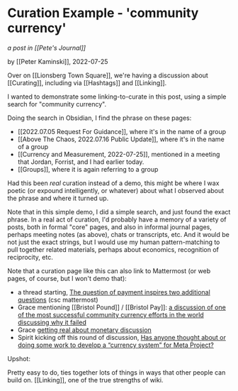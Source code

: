 # Curation Example - 'community currency'

_a post in [[Pete's Journal]]_

by [[Peter Kaminski]], 2022-07-25

Over on [[Lionsberg Town Square]], we're having a discussion about [[Curating]], including via [[Hashtags]] and [[Linking]].

I wanted to demonstrate some linking-to-curate in this post, using a simple search for "community currency".

Doing the search in Obsidian, I find the phrase on these pages:

- [[2022.07.05 Request For Guidance]], where it's in the name of a group
- [[Above The Chaos,  2022.07.16 Public Update]], where it's in the name of a group
- [[Currency and Measurement, 2022-07-25]], mentioned in a meeting that Jordan, Forrist, and I had earlier today.
- [[Groups]], where it is again referring to a group

Had this been _real_ curation instead of a demo, this might be where I wax poetic (or expound intelligently, or whatever) about what I observed about the phrase and where it turned up.

Note that in this simple demo, I did a simple search, and just found the exact phrase.  In a real act of curation, I'd probably have a memory of a variety of posts, both in formal "core" pages, and also in informal journal pages, perhaps meeting notes (as above), chats or transcripts, etc.  And it would be not just the exact strings, but I would use my human pattern-matching to pull together related materials, perhaps about economics, recognition of reciprocity, etc.

Note that a curation page like this can also link to Mattermost (or web pages, of course, but I won't demo that):

- a thread starting, [The question of payment inspires two additional questions](https://chat.collectivesensecommons.org/agora/pl/3ji4e6wy63ngdykuetk7ssm4ir) (csc mattermost)
- Grace mentioning [[Bristol Pound]] / [[Bristol Pay]]: [a discussion of one of the most successful community currency efforts in the world discussing why it failed](https://chat.collectivesensecommons.org/agora/pl/hxq1mrggrfyummuqjrauzdpzho)
- Grace [getting real about monetary discussion](https://chat.collectivesensecommons.org/agora/pl/4c3p83uigtymxmymh174c3uiur)
- Spirit kicking off this round of discussion, [Has anyone thought about or doing some work to develop a “currency system” for Meta Project?](https://chat.collectivesensecommons.org/agora/pl/pb9px79ofpdzdk198cyc8wj4sa)

Upshot:

Pretty easy to do, ties together lots of things in ways that other people can build on.  [[Linking]], one of the true strengths of wiki.
